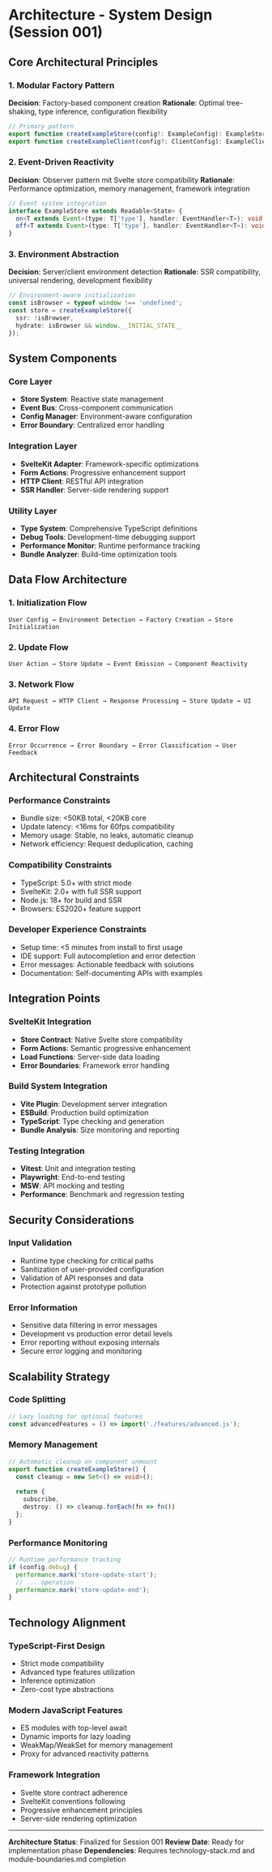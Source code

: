 # Architecture - System Design (Session 001)

## Core Architectural Principles

### 1. Modular Factory Pattern
**Decision**: Factory-based component creation
**Rationale**: Optimal tree-shaking, type inference, configuration flexibility
```typescript
// Primary pattern
export function createExampleStore(config?: ExampleConfig): ExampleStore
export function createExampleClient(config?: ClientConfig): ExampleClient
```

### 2. Event-Driven Reactivity
**Decision**: Observer pattern mit Svelte store compatibility
**Rationale**: Performance optimization, memory management, framework integration
```typescript
// Event system integration
interface ExampleStore extends Readable<State> {
  on<T extends Event>(type: T['type'], handler: EventHandler<T>): void;
  off<T extends Event>(type: T['type'], handler: EventHandler<T>): void;
}
```

### 3. Environment Abstraction
**Decision**: Server/client environment detection
**Rationale**: SSR compatibility, universal rendering, development flexibility
```typescript
// Environment-aware initialization
const isBrowser = typeof window !== 'undefined';
const store = createExampleStore({ 
  ssr: !isBrowser,
  hydrate: isBrowser && window.__INITIAL_STATE__ 
});
```

## System Components

### Core Layer
- **Store System**: Reactive state management
- **Event Bus**: Cross-component communication
- **Config Manager**: Environment-aware configuration
- **Error Boundary**: Centralized error handling

### Integration Layer  
- **SvelteKit Adapter**: Framework-specific optimizations
- **Form Actions**: Progressive enhancement support
- **HTTP Client**: RESTful API integration
- **SSR Handler**: Server-side rendering support

### Utility Layer
- **Type System**: Comprehensive TypeScript definitions
- **Debug Tools**: Development-time debugging support
- **Performance Monitor**: Runtime performance tracking
- **Bundle Analyzer**: Build-time optimization tools

## Data Flow Architecture

### 1. Initialization Flow
```
User Config → Environment Detection → Factory Creation → Store Initialization
```

### 2. Update Flow  
```
User Action → Store Update → Event Emission → Component Reactivity
```

### 3. Network Flow
```
API Request → HTTP Client → Response Processing → Store Update → UI Update
```

### 4. Error Flow
```
Error Occurrence → Error Boundary → Error Classification → User Feedback
```

## Architectural Constraints

### Performance Constraints
- Bundle size: <50KB total, <20KB core
- Update latency: <16ms for 60fps compatibility
- Memory usage: Stable, no leaks, automatic cleanup
- Network efficiency: Request deduplication, caching

### Compatibility Constraints
- TypeScript: 5.0+ with strict mode
- SvelteKit: 2.0+ with full SSR support
- Node.js: 18+ for build and SSR
- Browsers: ES2020+ feature support

### Developer Experience Constraints
- Setup time: <5 minutes from install to first usage
- IDE support: Full autocompletion and error detection
- Error messages: Actionable feedback with solutions
- Documentation: Self-documenting APIs with examples

## Integration Points

### SvelteKit Integration
- **Store Contract**: Native Svelte store compatibility
- **Form Actions**: Semantic progressive enhancement
- **Load Functions**: Server-side data loading
- **Error Boundaries**: Framework error handling

### Build System Integration
- **Vite Plugin**: Development server integration
- **ESBuild**: Production build optimization
- **TypeScript**: Type checking and generation
- **Bundle Analysis**: Size monitoring and reporting

### Testing Integration
- **Vitest**: Unit and integration testing
- **Playwright**: End-to-end testing
- **MSW**: API mocking and testing
- **Performance**: Benchmark and regression testing

## Security Considerations

### Input Validation
- Runtime type checking for critical paths
- Sanitization of user-provided configuration
- Validation of API responses and data
- Protection against prototype pollution

### Error Information
- Sensitive data filtering in error messages
- Development vs production error detail levels
- Error reporting without exposing internals
- Secure error logging and monitoring

## Scalability Strategy

### Code Splitting
```typescript
// Lazy loading for optional features
const advancedFeatures = () => import('./features/advanced.js');
```

### Memory Management
```typescript
// Automatic cleanup on component unmount
export function createExampleStore() {
  const cleanup = new Set<() => void>();
  
  return {
    subscribe,
    destroy: () => cleanup.forEach(fn => fn())
  };
}
```

### Performance Monitoring
```typescript
// Runtime performance tracking
if (config.debug) {
  performance.mark('store-update-start');
  // ... operation
  performance.mark('store-update-end');
}
```

## Technology Alignment

### TypeScript-First Design
- Strict mode compatibility
- Advanced type features utilization
- Inference optimization
- Zero-cost type abstractions

### Modern JavaScript Features
- ES modules with top-level await
- Dynamic imports for lazy loading
- WeakMap/WeakSet for memory management
- Proxy for advanced reactivity patterns

### Framework Integration
- Svelte store contract adherence  
- SvelteKit conventions following
- Progressive enhancement principles
- Server-side rendering optimization

---

**Architecture Status**: Finalized for Session 001
**Review Date**: Ready for implementation phase
**Dependencies**: Requires technology-stack.md and module-boundaries.md completion 